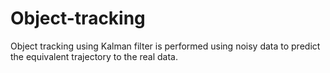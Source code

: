 # Object-tracking
Object tracking using Kalman filter is performed using noisy data to predict the equivalent trajectory to the real data.

